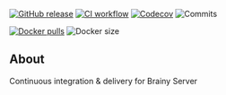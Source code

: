 [![GitHub release](https://img.shields.io/github/release/sjexpos/brainy-cicd.svg?style=plastic)](https://github.com/sjexpos/brainy-cicd/releases/latest)
[![CI workflow](https://img.shields.io/github/actions/workflow/status/sjexpos/brainy-cicd/ci.yaml?branch=main&label=ci&logo=github&style=plastic)](https://github.com/sjexpos/brainy-cicd/actions?workflow=ci)
[![Codecov](https://img.shields.io/codecov/c/github/sjexpos/brainy-cicd?logo=codecov&style=plastic)](https://codecov.io/gh/sjexpos/brainy-cicd)
![Commits](https://img.shields.io/github/last-commit/sjexpos/brainy-cicd?logo=github&style=plastic)

[![Docker pulls](https://img.shields.io/docker/pulls/sjexpos/brainy?logo=docker&style=plastic)](https://hub.docker.com/r/sjexpos/brainy)
![Docker size](https://img.shields.io/docker/image-size/sjexpos/brainy?logo=docker&style=plastic)




## About

Continuous integration &amp; delivery for Brainy Server

